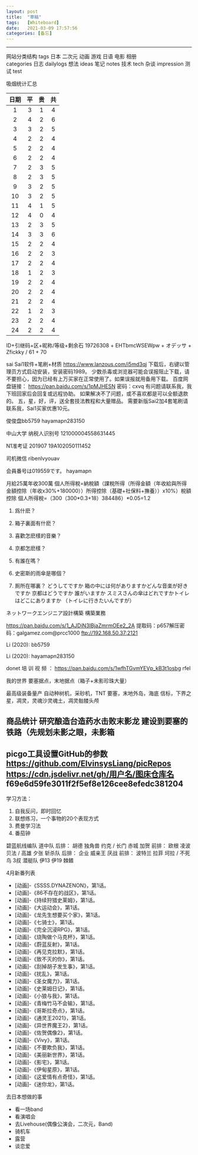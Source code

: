 ```yaml
---
layout: post
title:  "草稿"
tags:   [Whiteboard]
date:   2021-03-09 17:57:56
categories: [备忘]
---
```



---
网站分类结构
tags
    日本  二次元 动画  游戏  日语  电影  相册  
categories
    日志  dailylogs
    想法  ideas
    笔记  notes
    技术  tech
    杂谈  impression
    测试  test

吸烟统计汇总  

| 日期 | 平 | 贵 | 共 |
|:--:|:--:|:--:|:--:|
| 1  | 3  | 1  | 4 |
| 2  | 4  | 2  | 6 |
| 3  | 3  | 2  | 5 |
| 4  | 2  | 2  | 4 |
| 5  | 2  | 2  | 4 |
| 6  | 2  | 2  | 4 |
| 7  | 2  | 3  | 5 |
| 8  | 2  | 3  | 5 |
| 9  | 3  | 2  | 5 |
| 10 | 3  | 2  | 5 |
| 11 | 4  | 1  | 5 |
| 12 | 4  | 0  | 4 |
| 13 | 2  | 3  | 5 |
| 14 | 3  | 3  | 6 |
| 15 | 2  | 2  | 4 |
| 16 | 2  | 2  | 3 |
| 17 | 2  | 2  | 4 |
| 18 | 1  | 2  | 3 |
| 19 | 2  | 2  | 4 |
| 20 | 2  | 2  | 4 |
| 21 | 2  | 2  | 4 |
| 22 | 1  | 2  | 3 |
| 23 | 2  | 2  | 4 |
| 24 | 2  | 2  | 4 |


ID+引继码+区+昵称/等级+剩余石 19726308 + EHTbmcWSEWpw + オデッサ + Zfickky / 61 + 70

sai
Sai1软件+笔刷+材质 https://www.lanzous.com/i5md3qj 下载后，右键以管理员方式启动安装，安装密码1989。
少数杀毒或浏览器可能会误报阻止下载，请不要担心，因为已经有上万买家在正常使用了。如果误报就用备用下载。
百度网盘链接： https://pan.baidu.com/s/1pMJHESN  密码：cxvq  有问题请联系我，我下班回家后会回复或远程协助。
如果解决不了问题，或不喜欢都是可以全额退款的。  五，星，好，评，送全套技法教程和大量赠品。
需要新版Sai2加4套笔刷请联系我，Sai1买家优惠10元。


俊俊盘bb5759
hayamapn283150

中山大学
纳税人识别号 121000004558631445

N1准考证 201907 19A102050111452

司机微信 ribenlvyouav

会員番号は019559です。
hayamapn

月給25萬年收300萬
個人所得稅=納稅額（課稅所得（所得金額（年收­給與所得金額控除（年收x30%+180000））­所得控除（基礎+社保料+撫養））x10%）­稅額控除 個人所得稅=（300­（300*0.3+18）­38­44­86）*0.05=1.2

1.	爲什麽？
2.	箱子裏面有什麽？

3.	喜歡怎麽樣的音樂？
4.	京都怎麽樣？
5.	有誰在嗎？
6.	史密斯的雨傘是哪個？
7.	厠所在哪裏？ どうしてですか
箱の中には何がありますかどんな音楽が好きですか 京都はどうですか
誰がいますか
スミスさんの傘はどれですかトイレはどこにありますか
（トイレに行きたいんですが）

ネットワークエンジニア設計構築
構築業務

https://pan.baidu.com/s/1_AJDiN3IBjaZmrmOEe2_2A
提取码：p657解压密码：galgamez.com@prcc1000 ftp://192.168.50.37:2121

Li (2020):
bb5759


Li (2020):
hayamapn283150

donet 培 训 视 频 ： https://pan.baidu.com/s/1wfhTGvmY­EVp_kB3t1osbg rfel

我的世界
要塞据点，末地据点（箱子+未影珍珠大量）

最高级装备量产
自动种树机，采砂机，TNT 要塞，末地外岛，海底
信标，下界之星，凋灵，灵魂沙灵魂土，凋灵骷髅头颅

商品统计
研究酿造台造药水击败末影龙
建设到要塞的铁路（先规划未影之眼，未影箱
---
picgo工具设置GitHub的参数
https://github.com/ElvinsysLiang/picRepos
https://cdn.jsdelivr.net/gh/用户名/图床仓库名
f69e6d59fe3011f2f5ef8e126cee8efedc381204
---
学习方法：
1. 自我反问，即时回忆
2. 联想练习，一个事物的20个表现方式
3. 费曼学习法
4. 番茄钟

碧蓝航线编队
道中队
后排： 胡德  独角兽 约克  /  长门  赤城  加贺
前排： 欧根  凌波   贝法  /  高雄  夕张
斩杀队
后排： 企业  威亲王 厌战
前排： 波特兰 拉菲  坷拉  /  不死鸟 3叔
潜艇队
伊13 伊19 棘鳍

4月新番列表
- [动画]-《SSSS.DYNAZENON》，第1话。
- [动画]-《86不存在的战区》，第1话。
- [动画]-《持续狩猎史莱姆》，第1话。
- [动画]-《大运动会》，第1话。
- [动画]-《龙先生想要买个家》，第1话。
- [动画]-《七骑士》，第1话。
- [动画]-《完全沉浸RPG》，第1话。
- [动画]-《烧陶做个马克杯》，第1话。
- [动画]-《蔚蓝反射》，第1话。
- [动画]-《再见克拉默》，第1话。
- [动画]-《致不灭的你》，第1话。
- [动画]-《刮掉胡子发生事》，第1话。
- [动画]-《扰乱》，第1话。
- [动画]-《圣女魔力》，第1话。
- [动画]-《史莱姆日记》，第1话。
- [动画]-《小狼与我》，第1话。
- [动画]-《青梅竹马不会输》，第1话。
- [动画]-《哥斯拉奇点》，第1话。
- [动画]-《通灵王2021》，第1话。
- [动画]-《异世界魔王2》，第1话。
- [动画]-《佐贺偶像2》，第1话。
- [动画]-《Vivy》，第1话。
- [动画]-《不要欺负我》，第1话。
- [动画]-《美丽新世界》，第1话。
- [动画]-《影宅》，第1话。
- [动画]-《伊甸星原》，第1话。
- [动画]-《这爱情有点奇怪》，第1话。
- [动画]-《迷你龙》，第1话。

去日本想做的事
- 看一场band
- 看演唱会
- 去Livehouse(偶像公演会，二次元，Band)
- 骑机车
- 露营
- 谈恋爱
